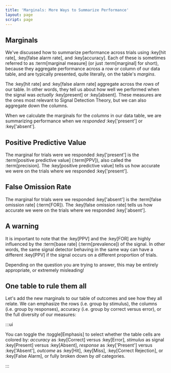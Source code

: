 ```yaml
---
title: 'Marginals: More Ways to Summarize Performance'
layout: page
script: page
---
```


## Marginals

We've discussed how to summarize performance across trials using :key[hit rate], :key[false alarm
rate], and :key[accuracy]. Each of these is sometimes referred to as :term[marginal measure] (or
just :term[marginal] for short), because they aggregate performance across a row or column of our
data table, and are typically presented, quite literally, on the table's *margins*.

The :key[hit rate] and :key[false alarm rate] aggregate across the *rows* of our table. In other
words, they tell us about how well we performed when the signal was *actually* :key[present] or
:key[absent]. These measures are the ones most relevant to Signal Detection Theory, but we can also
aggregate down the columns.

When we calculate the marginals for the *columns* in our data table, we are summarizing performance
when we *responded* :key['present'] or :key['absent'].

## Positive Predictive Value

The marginal for trials were we responded :key['present'] is the :term[positive predictive value]
(:term[PPV]), also called the :term[precision]. The :key[positive predictive value] tells us how
accurate we were on the trials where we responded :key['present'].

<sdt-equation-hfa2ppv></sdt-equation-hfa2ppv>

<sdt-equation-hfa2ppv numeric interactive hits="5" false-alarms="5"></sdt-equation-hfa2ppv>

## False Omission Rate

The marginal for trials were we responded :key['absent'] is the :term[false omission rate]
(:term[FOR]). The :key[false omission rate] tells us how accurate we were on the trials where we
responded :key['absent'].

<sdt-equation-mcr2fomr></sdt-equation-mcr2fomr>

<sdt-equation-mcr2fomr numeric interactive misses="5" correct-rejections="5"></sdt-equation-mcr2fomr>

## A warning

It is important to note that the :key[PPV] and the :key[FOR] are highly influenced by the :term[base
rate] (:term[prevalence]) of the signal. In other words, the same signal detector behaving in the
same way can have a different :key[PPV] if the signal occurs on a different proportion of trials.

Depending on the question you are trying to answer, this may be entirely appropriate, or extremely
misleading!

## One table to rule them all

Let's add the new marginals to our table of outcomes and see how they all relate. We can emphasize
the rows (i.e. group by stimulus), the columns (i.e. group by responses), accuracy (i.e. group by
correct versus error), or the full diversity of our measures:

<sdt-example-interactive>
  <detectable-control color="all"></detectable-control>
  <detectable-table interactive numeric summary="stimulusRates responseRates accuracy"></detectable-table>
</sdt-example-interactive>

:::ui

You can toggle the :toggle[Emphasis] to select whether the table cells are colored by: *accuracy* as
:key[Correct] versus :key[Error], *stimulus* as signal :key[Present] versus :key[Absent], *response*
as :key['Present'] versus :key['Absent'], *outcome* as :key[Hit], :key[Miss], :key[Correct
Rejection], or :key[False Alarm], or fully broken down by *all* categories.

:::
